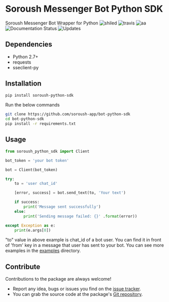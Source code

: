 
# Soroush Messenger Bot Python SDK
Soroush Messenger Bot Wrapper for Python
![shiled](https://img.shields.io/pypi/v/soroush_python_sdk.svg)
![travis](https://img.shields.io/travis/alinik/soroush_python_sdk.svg)
![aa](https://readthedocs.org/projects/soroush-python-sdk/badge/?version=latest)
![Documentation Status](https://soroush-python-sdk.readthedocs.io/en/latest/?badge=latest)
![Updates](https://pyup.io/repos/github/alinik/soroush_python_sdk/shield.svg)


## Dependencies ##
- Python 2.7+
- requests 
- sseclient-py

## Installation ##
```bash
pip install soroush-python-sdk
```

Run the below commands
```bash
git clone https://github.com/soroush-app/bot-python-sdk
cd bot-python-sdk
pip install -r requirements.txt
```

## Usage ##

```python
from soroush_python_sdk import Client

bot_token = 'your bot token'

bot = Client(bot_token)

try:
    to = 'user chat_id'

    [error, success] = bot.send_text(to, 'Your text')

    if success:
        print('Message sent successfully')
    else:
        print('Sending message failed: {}' .format(error))

except Exception as e:
    print(e.args[0])


```
"to" value in above example is chat_id of a bot user. You can find it in front of 'from' key in a message that user has sent to your bot. 
You can see more examples in the [examples](https://github.com/soroush-app/bot-python-sdk/tree/master/examples) directory.

 ## Contribute ##
 Contributions to the package are always welcome!
 - Report any idea, bugs or issues you find on the [issue tracker](https://github.com/soroush-app/bot-python-sdk/issues).
 - You can grab the source code at the package's [Git repository](https://github.com/soroush-app/bot-python-sdk.git).

